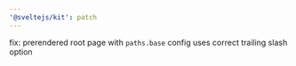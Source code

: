 ```yaml
---
'@sveltejs/kit': patch
---
```


fix: prerendered root page with `paths.base` config uses correct trailing slash option
